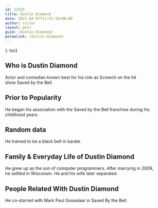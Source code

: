 ```yaml
---
id: 12525
title: Dustin Diamond
date: 2021-04-07T11:51:14+00:00
author: victor
layout: post
guid: /dustin-diamond/
permalink: /dustin-diamond/
---
```



{: toc}


## Who is Dustin Diamond



Actor and comedian known best for his role as Screech on the hit show Saved by the Bell.

                
                
                
## Prior to Popularity



He began his association with the Saved by the Bell franchise during his childhood years.

                
                
                
## Random data



He trained to be a black belt in karate.

                
                
                
## Family & Everyday Life of Dustin Diamond



He grew up as the son of computer programmers. After marrying in 2009, he settled in Wisconsin. He and his wife later separated. 

                
                
                
## People Related With Dustin Diamond



He co-starred with Mark Paul Gosselaar in Saved By the Bell.

                
              
            
          
          
          